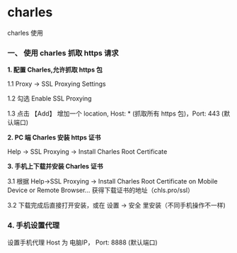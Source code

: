 # charles
charles 使用

### 一、 使用 charles 抓取 https 请求

**1. 配置 Charles,允许抓取 https 包**

   1.1 Proxy -> SSL Proxying Settings 

   1.2 勾选 Enable SSL Proxying 
   
   1.3 点击 【Add】 增加一个 location, Host: * (抓取所有 https 包)，Port: 443 (默认端口)

**2. PC 端 Charles 安装 https 证书**

   Help -> SSL Proxying -> Install Charles Root Certificate 

**3. 手机上下载并安装 Charles 证书**

   3.1 根据 Help->SSL Proxying -> Install Charles Root Certificate on Mobile Device or Remote Browser... 获得下载证书的地址（chls.pro/ssl）

   3.2 下载完成后直接打开安装，或在 设置 -> 安全 里安装（不同手机操作不一样)

### 4. 手机设置代理

   设置手机代理 Host 为 电脑IP， Port: 8888 (默认端口)


 

